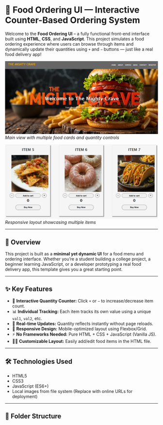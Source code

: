 # 🍟 Food Ordering UI — Interactive Counter-Based Ordering System

Welcome to the **Food Ordering UI** – a fully functional front-end interface built using **HTML**, **CSS**, and **JavaScript**. This project simulates a food ordering experience where users can browse through items and dynamically update their quantities using `+` and `−` buttons — just like a real food delivery app!

![Food UI Screenshot 1](https://raw.githubusercontent.com/mightynawiin/FoodCravingsApp/main/Screenshot%202025-06-28%20234721.png)
*Main view with multiple food cards and quantity controls*

![Food UI Screenshot 2](https://github.com/mightynawiin/FoodCravingsApp/blob/main/Screenshot%202025-06-29%20000646.png)
*Responsive layout showcasing multiple items*

---

## 📌 Overview

This project is built as a **minimal yet dynamic UI** for a food menu and ordering interface. Whether you’re a student building a college project, a beginner learning JavaScript, or a developer prototyping a real food delivery app, this template gives you a great starting point.

---

## ✨ Key Features

- 🔢 **Interactive Quantity Counter:** Click `+` or `−` to increase/decrease item count.
- 📊 **Individual Tracking:** Each item tracks its own value using a unique `val1`, `val2`, etc.
- 🧾 **Real-time Updates:** Quantity reflects instantly without page reloads.
- 🧱 **Responsive Design:** Mobile-optimized layout using Flexbox/Grid.
- ⚡ **No Frameworks Needed:** Pure HTML + CSS + JavaScript (Vanilla JS).
- 🧑‍🍳 **Customizable Layout:** Easily add/edit food items in the HTML file.

---

## 🛠 Technologies Used

- HTML5
- CSS3
- JavaScript (ES6+)
- Local images from file system (Replace with online URLs for deployment)

---

## 🧩 Folder Structure

